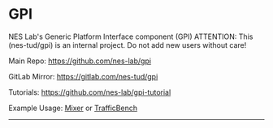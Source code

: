 # GPI

NES Lab's Generic Platform Interface component (GPI)  ATTENTION: This (nes-tud/gpi) is an internal project. Do not add new users without care!

Main Repo: <https://github.com/nes-lab/gpi>

GitLab Mirror: <https://gitlab.com/nes-tud/gpi>

Tutorials: <https://github.com/nes-lab/gpi-tutorial>

Example Usage: [Mixer](https://github.com/nes-lab/Mixer) or [TrafficBench](https://github.com/nes-lab/TrafficBench)

---

